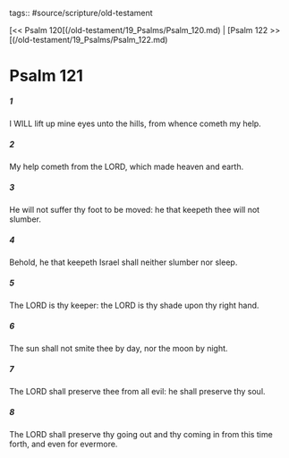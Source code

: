 tags:: #source/scripture/old-testament

[<< Psalm 120[(/old-testament/19_Psalms/Psalm_120.md) | [Psalm 122 >>[(/old-testament/19_Psalms/Psalm_122.md)

# Psalm 121

##### 1

I WILL lift up mine eyes unto the hills, from whence cometh my help.

##### 2

My help cometh from the LORD, which made heaven and earth.

##### 3

He will not suffer thy foot to be moved: he that keepeth thee will not slumber.

##### 4

Behold, he that keepeth Israel shall neither slumber nor sleep.

##### 5

The LORD is thy keeper: the LORD is thy shade upon thy right hand.

##### 6

The sun shall not smite thee by day, nor the moon by night.

##### 7

The LORD shall preserve thee from all evil: he shall preserve thy soul.

##### 8

The LORD shall preserve thy going out and thy coming in from this time forth, and even for evermore.
